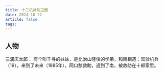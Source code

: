 ```yaml
---
title: 十三机兵防卫圈
date: 2024-10-22
article: false
tags:
---
```


## 人物
三浦庆太郎：
	有个叫千寻的妹妹，是比治山隆俊的学弟，和南相遇；驾驶机兵（19），来到了未来（1985年），网口愁救助，遇到了南，被救助在十郎家里。
